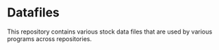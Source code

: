 # Datafiles
This repository contains various stock data files that are used by various programs across repositories.

